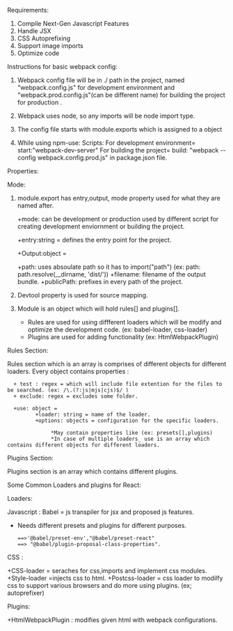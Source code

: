 Requirements:

1. Compile Next-Gen Javascript Features
2. Handle JSX
3. CSS Autoprefixing
4. Support image imports
5. Optimize code

Instructions for basic webpack config:

1. Webpack config file will be in ./ path in the project, named "webpack.config.js" for development environment and "webpack.prod.config.js"(can be different name) for building the project for production .

2. Webpack uses node, so any imports will be node import type.

3. The config file starts with module.exports which is assigned to a object

4. While using npm-use:
   Scripts:
   For development environment= start:"webpack-dev-server"
   For building the project= build: "webpack --config webpack.config.prod.js"
   in package.json file.

Properties:

Mode:

1. module.export has entry,output, mode property used for what they are named after.

   +mode: can be development or production used by different script for creating development enviornment or building the project.

   +entry:string = defines the entry point for the project.

   +Output:object =

   +path: uses absoulate path so it has to import("path") (ex: path: path.resolve(\_\_dirname, 'dist/'))
   +filename: filename of the output bundle.
   +publicPath: prefixes in every path of the project.

2. Devtool property is used for source mapping.

3. Module is an object which will hold rules[] and plugins[].
   - Rules are used for using diffferent loaders which will be modify and optimize
     the development code. (ex: babel-loader, css-loader)
   - Plugins are used for adding functionality (ex: HtmlWebpackPlugin)

Rules Section:

Rules section which is an array is comprises of different objects for different loaders. Every object contains properties :

      + test : regex = which will include file extention for the files to be searched. (ex: /\.(?:js|mjs|cjs)$/ )
      + exclude: regex = excludes some folder.

      +use: object =
             +loader: string = name of the loader.
             +options: objects = configuration for the specific loaders.

                  *May contain properties like (ex: presets[],plugins)
                  *In case of multiple loaders_ use is an array which contains different objects for different loaders.

Plugins Section:

Plugins section is an array which contains different plugins.

Some Common Loaders and plugins for React:

Loaders:

Javascript : Babel = js transpiler for jsx and proposed js features.

- Needs different presets and plugins for different purposes.

      ==>'@babel/preset-env',"@babel/preset-react"
      ==> "@babel/plugin-proposal-class-properties".

CSS :

+CSS-loader = seraches for css,imports and implement css modules.
+Style-loader =injects css to html.
+Postcss-loader = css loader to modilfy css to support various browsers and do more using plugins. (ex; autoprefixer)

Plugins:

+HtmlWebpackPlugin : modifies given html with webpack configurations.
